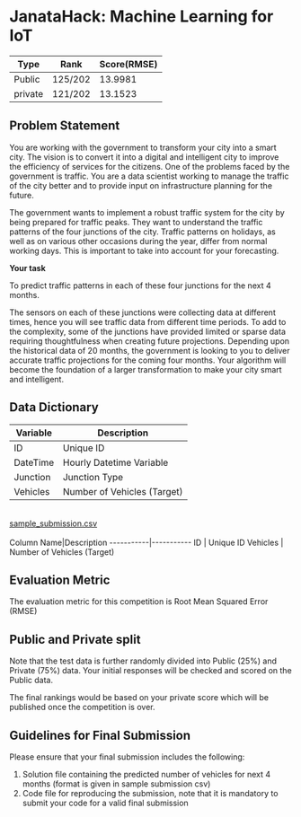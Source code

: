 # JanataHack: Machine Learning for IoT

   
Type|Rank|Score(RMSE)
----|----|-----------
Public  |  125/202 |  13.9981
private |  121/202 |  13.1523


## Problem Statement

You are working with the government to transform your city into a smart city. The vision is to convert it into a digital and intelligent city to improve the efficiency of services for the citizens. One of the problems faced by the government is traffic. You are a data scientist working to manage the traffic of the city better and to provide input on infrastructure planning for the future.

The government wants to implement a robust traffic system for the city by being prepared for traffic peaks. They want to understand the traffic patterns of the four junctions of the city. Traffic patterns on holidays, as well as on various other occasions during the year, differ from normal working days. This is important to take into account for your forecasting. 

**Your task**

To predict traffic patterns in each of these four junctions for the next 4 months.

The sensors on each of these junctions were collecting data at different times, hence you will see traffic data from different time periods. To add to the complexity, some of the junctions have provided limited or sparse data requiring thoughtfulness when creating future projections. Depending upon the historical data of 20 months, the government is looking to you to deliver accurate traffic projections for the coming four months. Your algorithm will become the foundation of a larger transformation to make your city smart and intelligent.

## Data Dictionary

Variable|Description
--------|-----------
ID      |   Unique ID
DateTime |  Hourly Datetime Variable
Junction  | Junction Type
Vehicles   |Number of Vehicles (Target)

<br/>
<ins>sample_submission.csv</ins>
<br/>
<br/>
Column Name|Description
-----------|-----------
ID         |  Unique ID
Vehicles    | Number of Vehicles (Target)



## Evaluation Metric

The evaluation metric for this competition is Root Mean Squared Error (RMSE)



## Public and Private split

Note that the test data is further randomly divided into Public (25%) and Private (75%) data. Your initial responses will be checked and scored on the Public data.

The final rankings would be based on your private score which will be published once the competition is over.

 

## Guidelines for Final Submission

Please ensure that your final submission includes the following:

  1. Solution file containing the predicted number of vehicles for next 4 months (format is given in sample submission csv)
  2. Code file for reproducing the submission, note that it is mandatory to submit your code for a valid final submission
